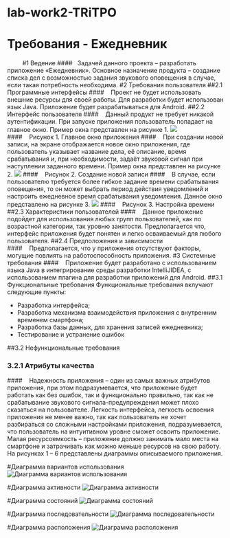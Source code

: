 # lab-work2-TRiTPO
# Требования - Ежедневник
&nbsp;&nbsp;&nbsp;&nbsp;&nbsp;&nbsp;&nbsp;&nbsp;
#1 Ведение
####&nbsp;&nbsp;&nbsp;Задачей данного проекта – разработать приложение «Ежедневник». Основное назначение продукта – создание списка дел с возможностью задания звукового оповещения в случае, если такая потребность необходима.
#2 Требования пользователя
##2.1 Программные интерфейсы
####&nbsp;&nbsp;&nbsp;&nbsp;Проект не будет использовать внешние ресурсы для своей работы. Для разработки будет использован язык Java. Приложение будет разрабатываться для Android.
##2.2 Интерфейс пользователя
####&nbsp;&nbsp;&nbsp;&nbsp;Данный продукт не требует никакой аутентификации. При запуске приложения пользователь попадает на главное окно. Пример окна представлен на рисунке 1.
![](https://github.com/TsikunovNik/lab-work2-TRiTPO/blob/master/%D0%93%D0%BB%D0%B0%D0%B2%D0%BD%D0%BE%D0%B5%20%D0%BE%D0%BA%D0%BD%D0%BE.png)
####&nbsp;&nbsp;&nbsp;&nbsp;Рисунок 1. Главное окно приложения
####&nbsp;&nbsp;&nbsp;&nbsp;При создании новой записи, на экране отображается новое окно приложения, где пользователь указывает название дела, её описание, время срабатывания и, при необходимости, задаёт звуковой сигнал при наступлении заданного времени. Пример окна представлен на рисунке 2.
![](https://github.com/TsikunovNik/lab-work2-TRiTPO/blob/master/%D0%A1%D0%BE%D0%B7%D0%B4%D0%B0%D0%BD%D0%B8%D0%B5%20%D0%BD%D0%BE%D0%B2%D0%BE%D0%B3%D0%BE.png)
####&nbsp;&nbsp;&nbsp;&nbsp;Рисунок 2. Создание новой записи
####&nbsp;&nbsp;&nbsp;&nbsp;В случае, если пользователю требуется более гибкое задание времени срабатывания оповещения, то он может выбрать период действия уведомлений и настроить ежедневное время срабатывания уведомления. Данное окно представлено на рисунке 3.
![](https://github.com/TsikunovNik/lab-work2-TRiTPO/blob/master/%D0%9D%D0%B0%D1%81%D1%82%D1%80%D0%BE%D0%B9%D0%BA%D0%B0%20%D0%B4%D0%B0%D1%82%D1%8B.png)
####&nbsp;&nbsp;&nbsp;&nbsp;Рисунок 3. Настройка времени
##2.3 Характеристики пользователей 
####&nbsp;&nbsp;&nbsp;&nbsp;Данное приложение подойдет для использования любых групп пользователей, как по возрастной категории, так уровню занятости. Предполагается что, интерфейс приложения будет понятен и легко осваиваемый для любого пользователя.
##2.4 Предположения и зависимости
####&nbsp;&nbsp;&nbsp;&nbsp;Предполагается, что у приложения отсутствуют факторы, могущие повлиять на работоспособность приложения.
#3 Системные требования
####&nbsp;&nbsp;&nbsp;&nbsp;Приложение будет разработано с использованием языка Java в интегрирование среды разработки IntelliJIDEA, с использованием плагина для разработки приложений для Android.
##3.1 Функциональные требования
Функциональные требования вклучают следующие пункты:
+ Разработка интерфейса;
+ Разработка механизма взаимодействия приложения с внутренним временем смартфона;
+ Разработка базы данных, для хранения записей ежедневника;
+ Тестирование и устранение ошибок

##3.2 Нефункциональные требования
### 3.2.1 Атрибуты качества
####&nbsp;&nbsp;&nbsp;&nbsp;Надежность приложения – один из самых важных атрибутов приложения, при этом подразумевается, что приложение будет работать как без ошибок, так и функционально правильно, так как не срабатывание звукового сигнала-предупреждения может плохо сказаться на пользователе.
Легкость интерфейса, легкость освоения приложения не менее важно, так как пользователь не хочет разбираться со сложными настройками приложения, подразумевается, что пользователь на интуитивном уровне сможет освоить приложение.
Малая ресурсоемкость – приложение должно занимать мало места на смартфоне и затрачивать как можно меньше ресурсов на свою работу.
На рисунках 1 – 6 представлены диаграммы описываемого приложения.

#Диаграмма вариантов использования
![Диаграмма вариантов использования](https://github.com/TsikunovNik/lab-work2-TRiTPO/blob/master/use-case-1.png)

#Диаграмма активности
![Диаграмма активности](https://github.com/TsikunovNik/lab-work2-TRiTPO/blob/master/activity-2.png)

#Диаграмма состояний
![Диаграмма состояний](https://github.com/TsikunovNik/lab-work2-TRiTPO/blob/master/state-3.png)

#Диаграмма последовательности
![Диаграмма последовательности](https://github.com/TsikunovNik/lab-work2-TRiTPO/blob/master/Sequences-4.png)

#Диаграмма расположения
![Диаграмма расположения](https://github.com/TsikunovNik/lab-work2-TRiTPO/blob/master/%D0%A0%D0%B0%D1%81%D0%BF%D0%BE%D0%BB%D0%BE%D0%B6%D0%B5%D0%BD%D0%B8%D0%B5-5.png)

